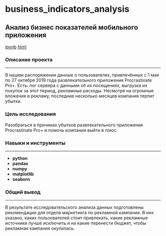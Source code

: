 # business_indicators_analysis

## Анализ бизнес показателей мобильного приложения
[ipynb](https://github.com/Ravil-1989/portfolio/blob/main/business_indicators_analysis/business_indicators_analysis.ipynb)
[html](https://ravil-1989.github.io/portfolio/business_indicators_analysis/business_indicators_analysis.html)
### Описание проекта
---
В нашем распоряжении данные о пользователях, привлечённых с 1 мая по 27 октября 2019 года развлекательного приложения Procrastinate Pro+. Есть: лог сервера с данными об их посещениях, выгрузка их покупок за этот период, рекламные расходы. Несмотря на огромные вложения в рекламу, последние несколько месяцев компания терпит убытки.

### Цель исследования

Разобраться в причинах убытков развлекательного приложения Procrastinate Pro+ и помочь компании выйти в плюс.
 
### Навыки и инструменты
---
- **python**
- **pandas**
- **numpy** 
- **matplotlib**
- **seaborn**

### Общий вывод
---
В результате исследовательского анализа данных подготовлены рекомендации для отдела маркетинга по рекламной кампании. В них указано, каких пользователей стоит привлекать, какие рекламные источники лучше исключить и на какие перенести бюджет, чтобы рекламная кампания окупилась.
